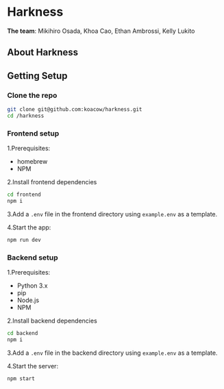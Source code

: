 # Harkness

**The team**: Mikihiro Osada, Khoa Cao, Ethan Ambrossi, Kelly Lukito

## About Harkness

<!-- TODO: add project description -->

## Getting Setup

### Clone the repo

```sh
git clone git@github.com:koacow/harkness.git
cd /harkness
```

### Frontend setup

1.Prerequisites:

- homebrew
- NPM

2.Install frontend dependencies

```sh
cd frontend
npm i
```

3.Add a `.env` file in the frontend directory using `example.env` as a template.

4.Start the app:

```sh
npm run dev
```

### Backend setup 

1.Prerequisites:
- Python 3.x
- pip
- Node.js
- NPM

2.Install backend dependencies

```sh
cd backend
npm i
```

3.Add a `.env` file in the backend directory using `example.env` as a template.

4.Start the server:

```sh
npm start
```

